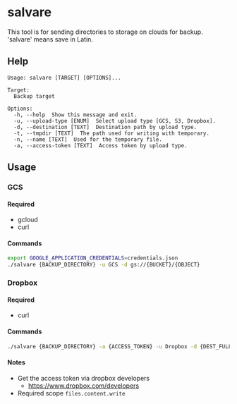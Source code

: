 # salvare
This tool is for sending directories to storage on clouds for backup.  
'salvare' means save in Latin.

## Help

```
Usage: salvare [TARGET] [OPTIONS]...

Target:
  Backup target

Options:
  -h, --help  Show this message and exit.
  -u, --upload-type [ENUM]  Select upload type [GCS, S3, Dropbox].
  -d, --destination [TEXT]  Destination path by upload type.
  -t, --tmpdir [TEXT]  The path used for writing with temporary.
  -n, --name [TEXT]  Used for the temporary file.
  -a, --access-token [TEXT]  Access token by upload type.
```

## Usage

### GCS

#### Required
* gcloud
* curl

#### Commands

```bash
export GOOGLE_APPLICATION_CREDENTIALS=credentials.json
./salvare {BACKUP_DIRECTORY} -u GCS -d gs://{BUCKET}/{OBJECT}
```

### Dropbox

#### Required
* curl

#### Commands

```bash
./salvare {BACKUP_DIRECTORY} -a {ACCESS_TOKEN} -u Dropbox -d {DEST_FULL_PATH}
```

#### Notes
* Get the access token via dropbox developers
    - https://www.dropbox.com/developers
* Required scope `files.content.write`
